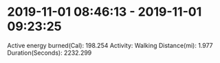 # 2019-11-01 08:46:13 - 2019-11-01 09:23:25

Active energy burned(Cal): 198.254
Activity: Walking
Distance(mi): 1.977
Duration(Seconds): 2232.299